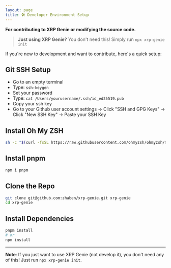 ```yaml
---
layout: page
title: 🛠️ Developer Environment Setup
---
```


**For contributing to XRP Genie or modifying the source code.** 

> **Just using XRP Genie?** You don't need this! Simply run `npx xrp-genie init`

If you're new to development and want to contribute, here's a quick setup:

## Git SSH Setup
- Go to an empty terminal
- Type: `ssh-keygen`
- Set your password
- Type: `cat /Users/yourusername/.ssh/id_ed25519.pub`
- Copy your ssh key
- Go to your Github user account settings → Click "SSH and GPG Keys" → Click "New SSH Key" → Paste your SSH Key

## Install Oh My ZSH
```bash
sh -c "$(curl -fsSL https://raw.githubusercontent.com/ohmyzsh/ohmyzsh/master/tools/install.sh)"
```

## Install pnpm
```bash
npm i pnpm
```

## Clone the Repo
```bash
git clone git@github.com:zhaben/xrp-genie.git xrp-genie
cd xrp-genie
```

## Install Dependencies
```bash
pnpm install
# or
npm install
```

---

**Note**: If you just want to use XRP Genie (not develop it), you don't need any of this! Just run `npx xrp-genie init`.
